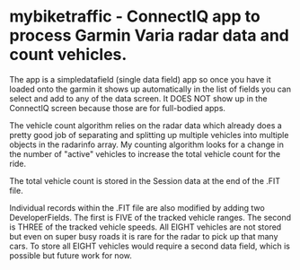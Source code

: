 # mybiketraffic - ConnectIQ app to process Garmin Varia radar data and count vehicles.

The app is a simpledatafield (single data field) app so once you have it loaded onto the garmin it shows up automatically in the list of fields you can select and add to any of the data screen. It DOES NOT show up in the ConnectIQ screen because those are for full-bodied apps.

The vehicle count algorithm relies on the radar data which already does a pretty good job of separating and splitting up multiple vehicles into multiple objects in the radarinfo array. My counting algorithm looks for a change in the number of "active" vehicles to increase the total vehicle count for the ride.

The total vehicle count is stored in the Session data at the end of the .FIT file.

Individual records within the .FIT file are also modified by adding two DeveloperFields. The first is FIVE of the tracked vehicle ranges. The second is THREE of the tracked vehicle speeds. All EIGHT vehicles are not stored but even on super busy roads it is rare for the radar to pick up that many cars. To store all EIGHT vehicles would require a second data field, which is possible but future work for now. 
